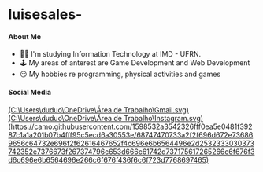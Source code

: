 # luisesales-

<h4>About Me</h4>
<ul>
  <li>👨‍🎓 I'm studying Information Technology at IMD - UFRN.</li>
  <li>🕹 My areas of anterest are Game Development and Web Development</li>
  <li>😏 My hobbies re programming, physical activities and games</li>
</ul>
<h4>Social Media</h4>
<a href="mailto:luisedeosales@gmail.com">(C:\Users\duduo\OneDrive\Área de Trabalho\Gmail.svg)</a>
<a href="https://www.instagram.com/dudu_sales_/">(C:\Users\duduo\OneDrive\Área de Trabalho\Instagram.svg)</a>
<a href="https://www.linkedin.com/in/lu%C3%ADs-eduardo-oliveira-sales-346963223/">(https://camo.githubusercontent.com/1598532a3542326fff0ea5e0481f39287c1a1a201b07b4fff95c5ecd6a30553e/68747470733a2f2f696d672e736869656c64732e696f2f62616467652f4c696e6b6564496e2d2532333030373742352e7376673f267374796c653d666c61742d737175617265266c6f676f3d6c696e6b6564696e266c6f676f436f6c6f723d7768697465)</a>


